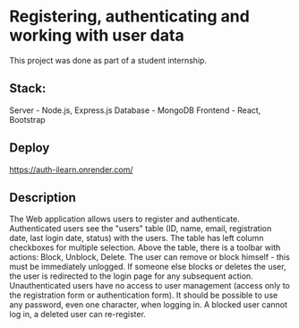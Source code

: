 # Registering, authenticating and working with user data

This project was done as part of a student internship.

## Stack:
Server - Node.js, Express.js
Database - MongoDB
Frontend - React, Bootstrap


## Deploy

https://auth-ilearn.onrender.com/


## Description

The Web application allows users to register and authenticate. 
Authenticated users see the "users" table (ID, name, email, registration date, last login date, status) with the users.
The table has left column checkboxes for multiple selection. Above the table, there is a toolbar with actions: Block, Unblock, Delete. 
The user can remove or block himself - this must be immediately unlogged. If someone else blocks or deletes the user, the user is redirected to the login page for any subsequent action.
Unauthenticated users have no access to user management (access only to the registration form or authentication form).
It should be possible to use any password, even one character, when logging in.
A blocked user cannot log in, a deleted user can re-register.

